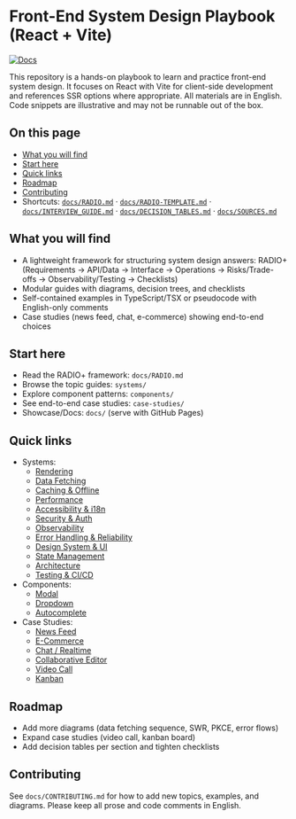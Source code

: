 # Front-End System Design Playbook (React + Vite)

[![Docs](https://img.shields.io/badge/docs-live-0ea5e9)](https://easypizi.github.io/FE-System-Design/)

This repository is a hands-on playbook to learn and practice front-end system design. It focuses on React with Vite for client-side development and references SSR options where appropriate. All materials are in English. Code snippets are illustrative and may not be runnable out of the box.

## On this page
- [What you will find](#what-you-will-find)
- [Start here](#start-here)
- [Quick links](#quick-links)
- [Roadmap](#roadmap)
- [Contributing](#contributing)
- Shortcuts: [`docs/RADIO.md`](docs/RADIO.md) · [`docs/RADIO-TEMPLATE.md`](docs/RADIO-TEMPLATE.md) · [`docs/INTERVIEW_GUIDE.md`](docs/INTERVIEW_GUIDE.md) · [`docs/DECISION_TABLES.md`](docs/DECISION_TABLES.md) · [`docs/SOURCES.md`](docs/SOURCES.md)

## What you will find
- A lightweight framework for structuring system design answers: RADIO+ (Requirements → API/Data → Interface → Operations → Risks/Trade-offs → Observability/Testing → Checklists)
- Modular guides with diagrams, decision trees, and checklists
- Self-contained examples in TypeScript/TSX or pseudocode with English-only comments
- Case studies (news feed, chat, e-commerce) showing end-to-end choices

## Start here
- Read the RADIO+ framework: `docs/RADIO.md`
- Browse the topic guides: `systems/`
- Explore component patterns: `components/`
- See end-to-end case studies: `case-studies/`
- Showcase/Docs: `docs/` (serve with GitHub Pages)

## Quick links
- Systems:
  - [Rendering](systems/rendering/README.md)
  - [Data Fetching](systems/data-fetching/README.md)
  - [Caching & Offline](systems/caching-offline/README.md)
  - [Performance](systems/performance/README.md)
  - [Accessibility & i18n](systems/accessibility-i18n/README.md)
  - [Security & Auth](systems/security-auth/README.md)
  - [Observability](systems/observability/README.md)
  - [Error Handling & Reliability](systems/error-handling-reliability/README.md)
  - [Design System & UI](systems/design-system/README.md)
  - [State Management](systems/state-management/README.md)
  - [Architecture](systems/architecture/README.md)
  - [Testing & CI/CD](systems/testing-ci-cd/README.md)
- Components:
  - [Modal](components/modal/README.md)
  - [Dropdown](components/dropdown/README.md)
  - [Autocomplete](components/autocomplete/README.md)
- Case Studies:
  - [News Feed](case-studies/news-feed/README.md)
  - [E-Commerce](case-studies/e-commerce/README.md)
  - [Chat / Realtime](case-studies/chat-realtime/README.md)
  - [Collaborative Editor](case-studies/collaborative-editor/README.md)
  - [Video Call](case-studies/video-call/README.md)
  - [Kanban](case-studies/kanban/README.md)

## Roadmap
- Add more diagrams (data fetching sequence, SWR, PKCE, error flows)
- Expand case studies (video call, kanban board)
- Add decision tables per section and tighten checklists

## Contributing
See `docs/CONTRIBUTING.md` for how to add new topics, examples, and diagrams. Please keep all prose and code comments in English.